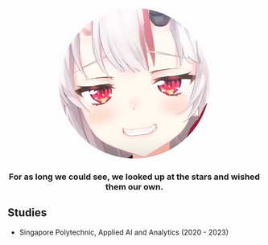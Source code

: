 
<link rel="stylesheet" href="mystyle.css">
<p align="center">
  <a href="https://github.com/OrionSolaris"><img src="swag.png" width="300" height="300" style="border-radius:50%"/></a>
  <h3 align="center">For as long we could see, we looked up at the stars and wished them our own.</h3>
</p>

## Studies
* Singapore Polytechnic, Applied AI and Analytics (2020 - 2023)

